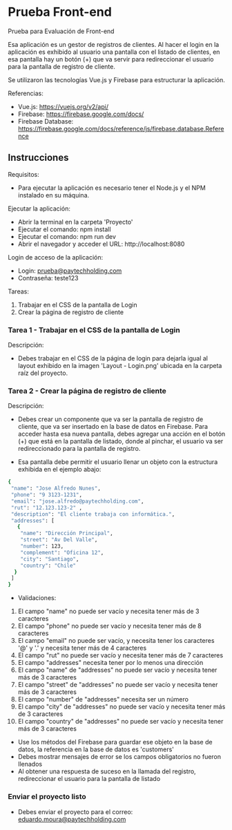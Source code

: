 # Prueba Front-end
Prueba para Evaluación de Front-end

Esa aplicación es un gestor de registros de clientes. Al hacer el login en la aplicación es exhibido al usuario una pantalla con el listado de clientes, en esa pantalla hay un botón (+) que va servir para redireccionar el usuario para la pantalla de registro de cliente. 

Se utilizaron las tecnologías Vue.js y Firebase para estructurar la aplicación.

Referencias:
- Vue.js: https://vuejs.org/v2/api/
- Firebase: https://firebase.google.com/docs/
- Firebase Database: https://firebase.google.com/docs/reference/js/firebase.database.Reference

## Instrucciones

Requisitos:
- Para ejecutar la aplicación es necesario tener el Node.js y el NPM instalado en su máquina.

Ejecutar la aplicación:
- Abrir la terminal en la carpeta 'Proyecto'
- Ejecutar el comando: npm install
- Ejecutar el comando: npm run dev
- Abrir el navegador y acceder el URL: http://localhost:8080
	
Login de acceso de la aplicación:
- Login: prueba@paytechholding.com
- Contraseña: teste123
	
Tareas:
1. Trabajar en el CSS de la pantalla de Login
2. Crear la página de registro de cliente
	
	
### Tarea 1 - Trabajar en el CSS de la pantalla de Login
Descripción:
- Debes trabajar en el CSS de la página de login para dejarla igual al layout exhibido en la imagen 'Layout - Login.png' ubicada en la carpeta raíz del proyecto.

### Tarea 2 - Crear la página de registro de cliente
Descripción:
- Debes crear un componente que va ser la pantalla de registro de cliente, que va ser insertado en la base de datos en Firebase.
Para acceder hasta esa nueva pantalla, debes agregar una acción en el botón (+) que está en la pantalla de listado,
donde al pinchar, el usuario va ser redireccionado para la pantalla de registro.

- Esa pantalla debe permitir el usuario llenar un objeto con la estructura exhibida en el ejemplo abajo:
```bash
{
 "name": "Jose Alfredo Nunes",
 "phone": "9 3123-1231",
 "email": "jose.alfredo@paytechholding.com",
 "rut": "12.123.123-2" ,
 "description": "El cliente trabaja con informática.",
 "addresses": [
   {
    "name": "Dirección Principal",
    "street": "Av Del Valle",
    "number": 123,
    "complement": "Oficina 12",
    "city": "Santiago",
    "country": "Chile"
  }
 ]
}
```

- Validaciones:
1. El campo "name" no puede ser vacío y necesita tener más de 3 caracteres
2. El campo "phone" no puede ser vacío y necesita tener más de 8 caracteres
3. El campo "email" no puede ser vacío, y necesita tener los caracteres '@' y '.' y necesita tener más de 4 caracteres
4. El campo "rut" no puede ser vacío y necesita tener más de 7 caracteres
5. El campo "addresses" necesita tener por lo menos una dirección
6. El campo "name" de "addresses" no puede ser vacío y necesita tener más de 3 caracteres
7. El campo "street" de "addresses" no puede ser vacío y necesita tener más de 3 caracteres
8. El campo "number" de "addresses" necesita ser un número
9. El campo "city" de "addresses" no puede ser vacío y necesita tener más de 3 caracteres
10. El campo "country" de "addresses" no puede ser vacío y necesita tener más de 3 caracteres

- Use los métodos del Firebase para guardar ese objeto en la base de datos, la referencia en la base de datos es 'customers' 
- Debes mostrar mensajes de error se los campos obligatorios no fueron llenados
- Al obtener una respuesta de suceso en la llamada del registro, redireccionar el usuario para la pantalla de listado

### Enviar el proyecto listo
- Debes enviar el proyecto para el correo: eduardo.moura@paytechholding.com
